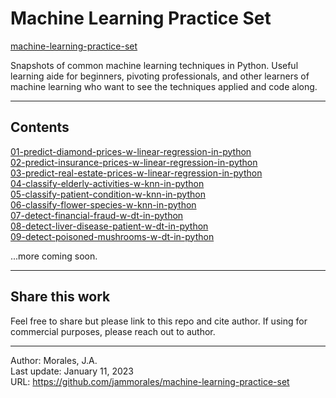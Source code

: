 # Machine Learning Practice Set  
[machine-learning-practice-set](https://github.com/jammorales/machine-learning-practice-set)  
  
Snapshots of common machine learning techniques in Python. Useful learning aide for beginners, pivoting professionals, and other learners of machine learning who want to see the techniques applied and code along.  

---

## Contents

[01-predict-diamond-prices-w-linear-regression-in-python](https://github.com/jammorales/machine-learning-practice-set/tree/main/01-predict-diamond-prices-w-linear-regression-in-python)  
[02-predict-insurance-prices-w-linear-regression-in-python](https://github.com/jammorales/machine-learning-practice-set/tree/main/02-predict-insurance-prices-w-linear-regression-in-python)   
[03-predict-real-estate-prices-w-linear-regression-in-python](https://github.com/jammorales/machine-learning-practice-set/tree/main/02-predict-real-estate-prices-w-linear-regression-in-python)  
[04-classify-elderly-activities-w-knn-in-python](https://github.com/jammorales/machine-learning-practice-set/tree/main/04-classify-elderly-activities-w-knn-in-python)  
[05-classify-patient-condition-w-knn-in-python](https://github.com/jammorales/machine-learning-practice-set/tree/main/05-classify-patient-condition-w-knn-in-python)  
[06-classify-flower-species-w-knn-in-python](https://github.com/jammorales/machine-learning-practice-set/tree/main/06-classify-flower-species-w-knn-in-python)  
[07-detect-financial-fraud-w-dt-in-python](https://github.com/jammorales/machine-learning-practice-set/tree/main/07-detect-financial-fraud-w-dt-in-python)  
[08-detect-liver-disease-patient-w-dt-in-python](https://github.com/jammorales/machine-learning-practice-set/tree/main/08-detect-liver-disease-patient-w-dt-in-python)  
[09-detect-poisoned-mushrooms-w-dt-in-python](https://github.com/jammorales/machine-learning-practice-set/tree/main/09-detect-poisoned-mushrooms-w-dt-in-python)  

...more coming soon.

---
## Share this work
Feel free to share but please link to this repo and cite author. If using for commercial purposes, please reach out to author.

---
Author: Morales, J.A.  
Last update: January 11, 2023  
URL: https://github.com/jammorales/machine-learning-practice-set
